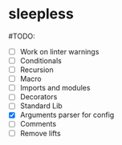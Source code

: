 # sleepless

#TODO:
- [ ] Work on linter warnings
- [ ] Conditionals
- [ ] Recursion
- [ ] Macro
- [ ] Imports and modules
- [ ] Decorators
- [ ] Standard Lib
- [x] Arguments parser for config
- [ ] Comments
- [ ] Remove lifts
